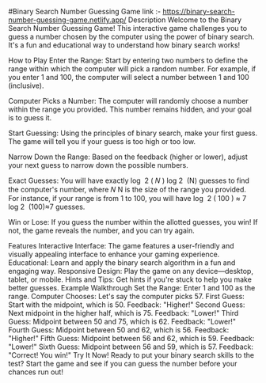 #Binary Search Number Guessing Game
link :- https://binary-search-number-guessing-game.netlify.app/
Description
Welcome to the Binary Search Number Guessing Game! This interactive game challenges you to guess a number chosen by the computer using the power of binary search. It's a fun and educational way to understand how binary search works!

How to Play
Enter the Range: Start by entering two numbers to define the range within which the computer will pick a random number. For example, if you enter 1 and 100, the computer will select a number between 1 and 100 (inclusive).

Computer Picks a Number: The computer will randomly choose a number within the range you provided. This number remains hidden, and your goal is to guess it.

Start Guessing: Using the principles of binary search, make your first guess. The game will tell you if your guess is too high or too low.

Narrow Down the Range: Based on the feedback (higher or lower), adjust your next guess to narrow down the possible numbers.

Exact Guesses: You will have exactly 
log
⁡
2
(
𝑁
)
log 
2
​
 (N) guesses to find the computer's number, where 
𝑁
N is the size of the range you provided. For instance, if your range is from 1 to 100, you will have 
log
⁡
2
(
100
)
≈
7
log 
2
​
 (100)≈7 guesses.

Win or Lose: If you guess the number within the allotted guesses, you win! If not, the game reveals the number, and you can try again.

Features
Interactive Interface: The game features a user-friendly and visually appealing interface to enhance your gaming experience.
Educational: Learn and apply the binary search algorithm in a fun and engaging way.
Responsive Design: Play the game on any device—desktop, tablet, or mobile.
Hints and Tips: Get hints if you're stuck to help you make better guesses.
Example Walkthrough
Set the Range: Enter 1 and 100 as the range.
Computer Chooses: Let's say the computer picks 57.
First Guess: Start with the midpoint, which is 50.
Feedback: "Higher!"
Second Guess: Next midpoint in the higher half, which is 75.
Feedback: "Lower!"
Third Guess: Midpoint between 50 and 75, which is 62.
Feedback: "Lower!"
Fourth Guess: Midpoint between 50 and 62, which is 56.
Feedback: "Higher!"
Fifth Guess: Midpoint between 56 and 62, which is 59.
Feedback: "Lower!"
Sixth Guess: Midpoint between 56 and 59, which is 57.
Feedback: "Correct! You win!"
Try It Now!
Ready to put your binary search skills to the test? Start the game and see if you can guess the number before your chances run out!
